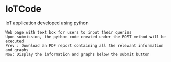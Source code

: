 # IoTCode


IoT application developed using python

    Web page with text box for users to input their queries
    Upon submission, the python code created under the POST method will be executed
    Prev : Download an PDF report containing all the relevant information and graphs
    Now: Display the information and graphs below the submit button

    
